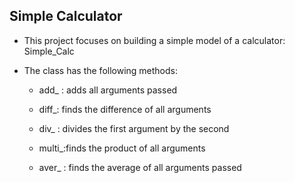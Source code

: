 ## Simple Calculator
- This project focuses on building a simple model of a calculator: Simple_Calc

- The class has the following methods:

    - add_ : adds all arguments passed

    - diff_: finds the difference of all arguments
    
    - div_ : divides the first argument by the second

    - multi_:finds the product of all arguments

    - aver_ : finds the average of all arguments passed